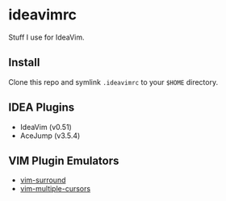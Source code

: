 # ideavimrc

Stuff I use for IdeaVim.

## Install

Clone this repo and symlink `.ideavimrc` to your `$HOME` directory.

## IDEA Plugins

- IdeaVim (v0.51)
- AceJump (v3.5.4)

## VIM Plugin Emulators

- [vim-surround](https://github.com/tpope/vim-surround)
- [vim-multiple-cursors](https://github.com/terryma/vim-multiple-cursors)